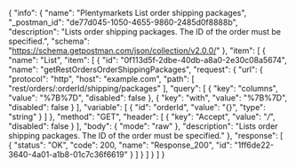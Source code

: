 {
  "info": {
    "name": "Plentymarkets List order shipping packages",
    "_postman_id": "de77d045-1050-4655-9860-2485d0f8888b",
    "description": "Lists order shipping packages. The ID of the order must be specified.",
    "schema": "https://schema.getpostman.com/json/collection/v2.0.0/"
  },
  "item": [
    {
      "name": "List",
      "item": [
        {
          "id": "0f113d5f-2dbe-40db-a8a0-2e30c08a5674",
          "name": "getRestOrdersOrderShippingPackages",
          "request": {
            "url": {
              "protocol": "http",
              "host": "example.com",
              "path": [
                "rest/orders/:orderId/shipping/packages"
              ],
              "query": [
                {
                  "key": "columns",
                  "value": "%7B%7D",
                  "disabled": false
                },
                {
                  "key": "with",
                  "value": "%7B%7D",
                  "disabled": false
                }
              ],
              "variable": [
                {
                  "id": "orderId",
                  "value": "{}",
                  "type": "string"
                }
              ]
            },
            "method": "GET",
            "header": [
              {
                "key": "Accept",
                "value": "*/*",
                "disabled": false
              }
            ],
            "body": {
              "mode": "raw"
            },
            "description": "Lists order shipping packages. The ID of the order must be specified."
          },
          "response": [
            {
              "status": "OK",
              "code": 200,
              "name": "Response_200",
              "id": "1ff6de22-3640-4a01-a1b8-01c7c36f6619"
            }
          ]
        }
      ]
    }
  ]
}